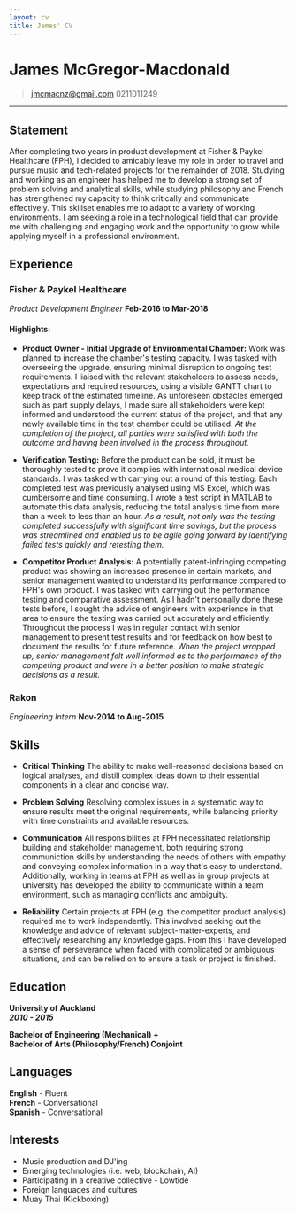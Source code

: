 ```yaml
---
layout: cv
title: James' CV
---
```


# James McGregor-Macdonald

> [jmcmacnz@gmail.com](mailto:jmcmacnz@gmail.com)
> 0211011249

---

## Statement

After completing two years in product development at Fisher & Paykel Healthcare (FPH), I decided to amicably leave my role in order to travel and pursue music and tech-related projects for the remainder of 2018. Studying and working as an engineer has helped me to develop a strong set of problem solving and analytical skills, while studying philosophy and French has strengthened my capacity to think critically and communicate effectively. This skillset enables me to adapt to a variety of working environments. I am seeking a role in a technological field that can provide me with challenging and engaging work and the opportunity to grow while applying myself in a professional environment.

## Experience

### **Fisher & Paykel Healthcare**  
_Product Development Engineer_ **Feb-2016 to Mar-2018**

#### Highlights:

- **Product Owner - Initial Upgrade of Environmental Chamber:** Work was planned to increase the chamber's testing capacity. I was tasked with overseeing the upgrade, ensuring minimal disruption to ongoing test requirements. I liaised with the relevant stakeholders to assess needs, expectations and required resources, using a visible GANTT chart to keep track of the estimated timeline. As unforeseen obstacles emerged such as part supply delays, I made sure all stakeholders were kept informed and understood the current status of the project, and that any newly available time in the test chamber could be utilised. _At the completion of the project, all parties were satisfied with both the outcome and having been involved in the process throughout._

* **Verification Testing:** Before the product can be sold, it must be thoroughly tested to prove it complies with international medical device standards. I was tasked with carrying out a round of this testing. Each completed test was previously analysed using MS Excel, which was cumbersome and time consuming. I wrote a test script in MATLAB to automate this data analysis, reducing the total analysis time from more than a week to less than an hour. _As a result, not only was the testing completed successfully with significant time savings, but the process was streamlined and enabled us to be agile going forward by identifying failed tests quickly and retesting them._

* **Competitor Product Analysis:** A potentially patent-infringing competing product was showing an increased presence in certain markets, and senior management wanted to understand its performance compared to FPH's own product. I was tasked with carrying out the performance testing and comparative assessment. As I hadn't personally done these tests before, I sought the advice of engineers with experience in that area to ensure the testing was carried out accurately and efficiently. Throughout the process I was in regular contact with senior management to present test results and for feedback on how best to document the results for future reference. _When the project wrapped up, senior management felt well informed as to the performance of the competing product and were in a better position to make strategic decisions as a result._

### **Rakon**
_Engineering Intern_ **Nov-2014 to Aug-2015**

## Skills

- **Critical Thinking**
  The ability to make well-reasoned decisions based on logical analyses, and distill complex ideas down to their essential components in a clear and concise way.

- **Problem Solving**
  Resolving complex issues in a systematic way to ensure results meet the original requirements, while balancing priority with time constraints and available resources.

- **Communication**
All responsibilities at FPH necessitated relationship building and stakeholder management, both requiring strong communiction skills by understanding the needs of others with empathy and conveying complex information in a way that's easy to understand. Additionally, working in teams at FPH as well as in group projects at university has developed the ability to communicate within a team environment, such as managing conflicts and ambiguity.

- **Reliability**
Certain projects at FPH (e.g. the competitor product analysis) required me to work independently. This involved seeking out the knowledge and advice of relevant subject-matter-experts, and effectively researching any knowledge gaps. From this I have developed a sense of perseverance when faced with complicated or ambiguous situations, and can be relied on to ensure a task or project is finished.

## Education

**University of Auckland**  
**_2010 - 2015_**

**Bachelor of Engineering (Mechanical) +**  
**Bachelor of Arts (Philosophy/French) Conjoint**

## Languages

**English** - Fluent  
**French** - Conversational  
**Spanish** - Conversational

## Interests

- Music production and DJ'ing
- Emerging technologies (i.e. web, blockchain, AI)
- Participating in a creative collective - Lowtide
- Foreign languages and cultures
- Muay Thai (Kickboxing)

<!-- ### Footer

Last updated: Aug 2018 -->
